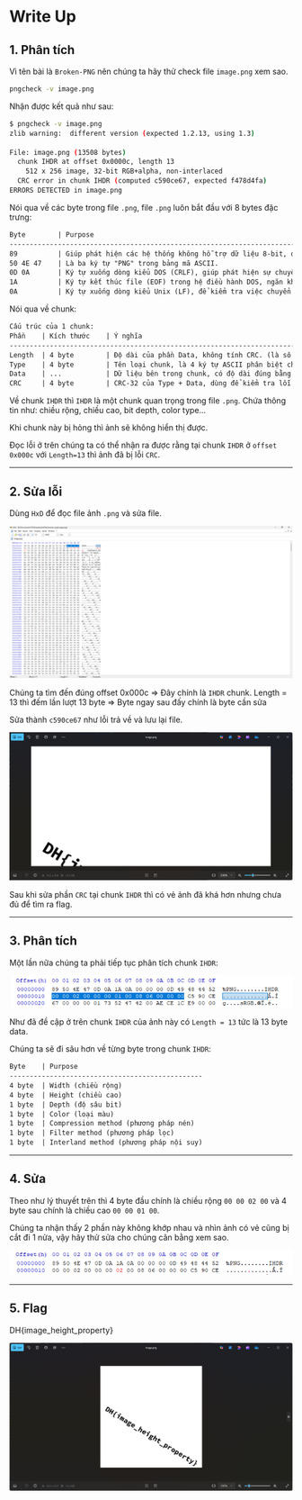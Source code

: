 # Write Up

## 1. **Phân tích**

Vì tên bài là `Broken-PNG` nên chúng ta hãy thử check file `image.png` xem sao.

```bash
pngcheck -v image.png
```

Nhận được kết quả như sau:

```bash
$ pngcheck -v image.png
zlib warning:  different version (expected 1.2.13, using 1.3)

File: image.png (13508 bytes)
  chunk IHDR at offset 0x0000c, length 13
    512 x 256 image, 32-bit RGB+alpha, non-interlaced
  CRC error in chunk IHDR (computed c590ce67, expected f478d4fa)
ERRORS DETECTED in image.png
```

Nói qua về các byte trong file `.png`, file `.png` luôn bắt đầu với 8 bytes đặc trưng:

```txt
Byte        | Purpose
--------------------------------------------------------------------------------------------------------------------------------
89          | Giúp phát hiện các hệ thống không hỗ trợ dữ liệu 8-bit, đồng thời giảm khả năng file bị hiểu nhầm là file văn bản.
50 4E 47    | Là ba ký tự "PNG" trong bảng mã ASCII.
0D 0A       | Ký tự xuống dòng kiểu DOS (CRLF), giúp phát hiện sự chuyển đổi dòng giữa hệ điều hành DOS và Unix.
1A          | Ký tự kết thúc file (EOF) trong hệ điều hành DOS, ngăn không cho nội dung tiếp theo hiển thị khi dùng lệnh type.
0A          | Ký tự xuống dòng kiểu Unix (LF), để kiểm tra việc chuyển đổi dòng từ Unix sang DOS.
```

Nói qua về chunk:

```txt
Cấu trúc của 1 chunk:
Phần    | Kích thước    | Ý nghĩa 
---------------------------------------------------------------------------------------------------
Length  | 4 byte        | Độ dài của phần Data, không tính CRC. (là số nguyên không dấu big-endian)
Type    | 4 byte        | Tên loại chunk, là 4 ký tự ASCII phân biệt chữ hoa 
Data    | ...           | Dữ liệu bên trong chunk, có độ dài đúng bằng Length
CRC     | 4 byte        | CRC-32 của Type + Data, dùng để kiểm tra lỗi
```

Về chunk `IHDR` thì `IHDR` là một chunk quan trọng trong file `.png`. Chứa thông tin như: chiều rộng, chiều cao, bit depth, color type... 

Khi chunk này bị hỏng thì ảnh sẽ không hiển thị được.

Đọc lỗi ở trên chúng ta có thể nhận ra được rằng tại chunk `IHDR` ở `offset 0x000c` với `Length=13` thì ảnh đã bị lỗi `CRC`.

---

## 2. **Sửa lỗi**

Dùng `HxD` để đọc file ảnh `.png` và sửa file.

![alt text](image-1.png)

Chúng ta tìm đến đúng offset 0x000c => Đây chính là `IHDR` chunk.
Length = 13 thì đếm lần lượt 13 byte => Byte ngay sau đấy chính là byte cần sửa

Sửa thành `c590ce67` như lỗi trả về và lưu lại file.

![alt text](image-2.png)

Sau khi sửa phần `CRC` tại chunk `IHDR` thì có vẻ ảnh đã khá hơn nhưng chưa đủ để tìm ra flag.

---

## 3. **Phân tích**

Một lần nữa chúng ta phải tiếp tục phân tích chunk `IHDR`:

![alt text](image-4.png)

Như đã đề cập ở trên chunk `IHDR` của ảnh này có `Length = 13` tức là 13 byte data.

Chúng ta sẽ đi sâu hơn về từng byte trong chunk `IHDR`:

```txt
Byte    | Purpose
------------------------------------------------
4 byte  | Width (chiều rộng)
4 byte  | Height (chiều cao)
1 byte  | Depth (độ sâu bit)
1 byte  | Color (loại màu)
1 byte  | Compression method (phương pháp nén)
1 byte  | Filter method (phương pháp lọc)
1 byte  | Interland method (phương pháp nội suy)
```

---

## 4. **Sửa**

Theo như lý thuyết trên thì 4 byte đầu chính là chiều rộng `00 00 02 00` và 4 byte sau chính là chiều cao `00 00 01 00`.

Chúng ta nhận thấy 2 phần này không khớp nhau và nhìn ảnh có vẻ cũng bị cắt đi 1 nửa, vậy hãy thử sửa cho chúng cân bằng xem sao.

![alt text](image-5.png)

---

## 5. **Flag**

DH{image_height_property}

![alt text](image-6.png)